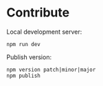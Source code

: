 # Contribute

Local development server:

    npm run dev

Publish version:

    npm version patch|minor|major
    npm publish
